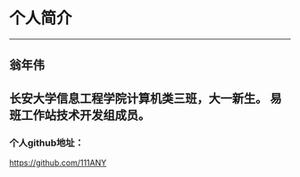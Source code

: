 个人简介
====
----	
翁年伟  
----

长安大学信息工程学院计算机类三班，大一新生。  易班工作站技术开发组成员。  
----
### 个人github地址： 
https://github.com/111ANY  

